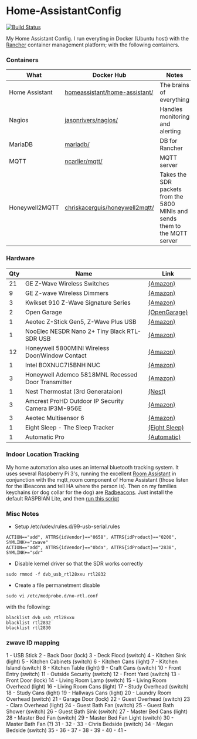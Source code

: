 # Home-AssistantConfig
 
[![Build Status](https://travis-ci.org/chriskacerguis/Home-AssistantConfig.svg?branch=master)](https://travis-ci.org/chriskacerguis/Home-AssistantConfig)

My Home Assistant Config.  I run everyting in Docker (Ubuntu host) with the [Rancher](https://rancher.com) container management platform; with the following containers.

### Containers

| What              | Docker Hub                                                                                    | Notes |
| ----------------- | --------------------------------------------------------------------------------------------- | ---------------------------------------- |
| Home Assistant    | [homeassistant/home-assistant/](https://hub.docker.com/r/homeassistant/home-assistant/)       | The brains of everything |
| Nagios            | [jasonrivers/nagios/](https://hub.docker.com/r/jasonrivers/nagios/)                           | Handles monitoring and alerting |
| MariaDB           | [mariadb/](https://hub.docker.com/_/mariadb/)                                                 | DB for Rancher |
| MQTT              | [ncarlier/mqtt/](https://hub.docker.com/r/ncarlier/mqtt/)                                     | MQTT server |
| Honeywell2MQTT    | [chriskacerguis/honeywell2mqtt/](https://hub.docker.com/r/chriskacerguis/honeywell2mqtt/)     | Takes the SDR packets from the 5800 MINIs and sends them to the MQTT server |

### Hardware
| Qty   | Name                                                  | Link |
| ----- | ----------------------------------------------------- | ---- |
| 21    | GE Z-Wave Wireless Switches                           | [(Amazon)](https://www.amazon.com/gp/product/B0035YRCR2/) |
| 9     | GE Z-wave Wireless Dimmers                            | [(Amazon)](https://www.amazon.com/gp/product/B006LQFHN2/) |
| 3     | Kwikset 910 Z-Wave Signature Series                   | [(Amazon)](https://www.amazon.com/Kwikset-910-Signature-Traditional-Electronic/dp/B013PQ1EUK/) |
| 2     | Open Garage                                           | [(OpenGarage)](https://opengarage.io) |
| 1     | Aeotec Z-Stick Gen5, Z-Wave Plus USB                  | [(Amazon)](https://www.amazon.com/Aeotec-Z-Stick-Z-Wave-create-gateway/dp/B00X0AWA6E/) |
| 1     | NooElec NESDR Nano 2+ Tiny Black RTL-SDR USB          | [(Amazon)](https://www.amazon.com/gp/product/B01B4L48QU/) |
| 12    | Honeywell 5800MINI Wireless Door/Window Contact       | [(Amazon)](https://www.amazon.com/gp/product/B01LYOAECP/) |
| 1     | Intel BOXNUC7I5BNH NUC                                | [(Amazon)](https://www.amazon.com/gp/product/B01N2UMKZ5/) |
| 3     | Honeywell Ademco 5818MNL Recessed Door Transmitter    | [(Amazon)](https://www.amazon.com/gp/product/B001649CBC/) |
| 1     | Nest Thermostat (3rd Generataion)                     | [(Nest)](https://nest.com) |
| 3     | Amcrest ProHD Outdoor IP Security Camera IP3M-956E    | [(Amazon)](https://www.amazon.com/gp/product/B01E7QMFIM/) |
| 3     | Aeotec Multisensor 6                                  | [(Amazon)](https://www.amazon.com/Aeotec-Multisensor-temperature-humidity-vibration/dp/B0151Z8ZQY/) |
| 1     | Eight Sleep - The Sleep Tracker                       | [(Eight Sleep)](https://eightsleep.com/products/eight-sleep-tracker) |
| 1     | Automatic Pro                                         | [(Automatic)](https://www.automatic.com/pro/) |

### Indoor Location Tracking

My home automation also uses an internal bluetooth tracking system.  It uses several Raspberry Pi 3's, running the excellent [Room Assistant](https://github.com/mKeRix/room-assistant) in conjunction with the mqtt_room component of Home Assistant (those listen for the iBeacons and tell HA where the person is).  Then on my families keychains (or dog collar for the dog) are [Radbeacons](https://store.radiusnetworks.com/collections/all/products/radbeacon-dot).  Just install the default RASPBIAN Lite, and then [run this script](https://gist.github.com/chriskacerguis/b8f6baf35780670c573fa7197a8b6256)

### Misc Notes
- Setup /etc/udev/rules.d/99-usb-serial.rules
```
ACTION=="add", ATTRS{idVendor}=="0658", ATTRS{idProduct}=="0200", SYMLINK+="zwave"
ACTION=="add", ATTRS{idVendor}=="0bda", ATTRS{idProduct}=="2838", SYMLINK+="sdr"
```
- Disable kernel driver so that the SDR works correctly
```
sudo rmmod -f dvb_usb_rtl28xxu rtl2832
```
- Create a file permanetment disable 
```
sudo vi /etc/modprobe.d/no-rtl.conf
```
with the following:
```
blacklist dvb_usb_rtl28xxu
blacklist rtl2832
blacklist rtl2830
```

### zwave ID mapping
1 - USB Stick
2 - Back Door (lock)
3 - Deck Flood (switch)
4 - Kitchen Sink (light)
5 - Kitchen Cabinets (switch)
6 - Kitchen Cans (light)
7 - Kitchen Island (switch)
8 - Kitchen Table (light)
9 - Craft Cans (switch)
10 - Front Entry (switch)
11 - Outside Security (switch)
12 - Front Yard (switch)
13 - Front Door (lock)
14 - Living Room Lamp (switch)
15 - Living Room Overhead (light)
16 - Living Room Cans (light)
17 - Study Overhead (switch)
18 - Study Cans (light)
19 - Hallways Cans (light)
20 - Laundry Room Overhead (switch)
21 - Garage Door (lock)
22 - Guest Overhead (switch)
23 - Clara Overhead (light)
24 - Guest Bath Fan (switch)
25 - Guest Bath Shower (switch)
26 - Guest Bath Sink (switch)
27 - Master Bed Cans (light)
28 - Master Bed Fan (switch)
29 - Master Bed Fan Light (switch)
30 - Master Bath Fan (?)
31 - 
32 - 
33 - Chris Bedside (switch)
34 - Megan Bedside (switch)
35 - 
36 - 
37 - 
38 - 
39 - 
40 - 
41 - 